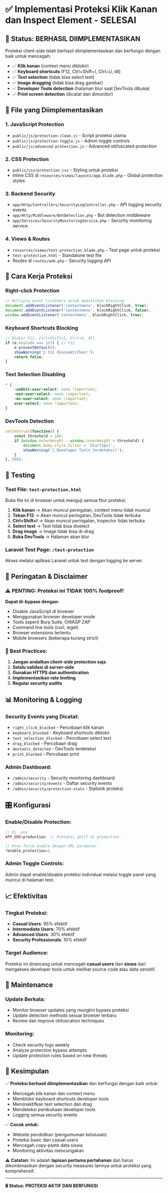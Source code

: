 # ✅ Implementasi Proteksi Klik Kanan dan Inspect Element - SELESAI

## 🎯 Status: BERHASIL DIIMPLEMENTASIKAN

Proteksi client-side telah berhasil diimplementasikan dan berfungsi dengan baik untuk mencegah:
- ✅ **Klik kanan** (context menu diblokir)
- ✅ **Keyboard shortcuts** (F12, Ctrl+Shift+I, Ctrl+U, dll)
- ✅ **Text selection** (tidak bisa select text)
- ✅ **Image dragging** (tidak bisa drag gambar)
- ✅ **Developer Tools detection** (halaman blur saat DevTools dibuka)
- ✅ **Print screen detection** (dicatat dan dimonitor)

## 📁 File yang Diimplementasikan

### 1. **JavaScript Protection**
- `public/js/protection-clean.js` - Script proteksi utama
- `public/js/protection-toggle.js` - Admin toggle controls
- `public/js/advanced-protection.js` - Advanced obfuscated protection

### 2. **CSS Protection**
- `public/css/protection.css` - Styling untuk proteksi
- Inline CSS di `resources/views/layouts/app.blade.php` - Global protection styles

### 3. **Backend Security**
- `app/Http/Controllers/SecurityLogController.php` - API logging security events
- `app/Http/Middleware/BotDetection.php` - Bot detection middleware
- `app/Services/SecurityMonitoringService.php` - Security monitoring service

### 4. **Views & Routes**
- `resources/views/test-protection.blade.php` - Test page untuk proteksi
- `test-protection.html` - Standalone test file
- Routes di `routes/web.php` - Security logging API

## 🔧 Cara Kerja Proteksi

### **Right-click Protection**
```javascript
// Multiple event listeners untuk memastikan blocking
document.addEventListener('contextmenu', blockRightClick, true);
document.addEventListener('contextmenu', blockRightClick, false);
window.addEventListener('contextmenu', blockRightClick, true);
```

### **Keyboard Shortcuts Blocking**
```javascript
// Blokir F12, Ctrl+Shift+I, Ctrl+U, dll
if (e.keyCode === 123) { // F12
    e.preventDefault();
    showWarning('🚫 F12 dinonaktifkan!');
    return false;
}
```

### **Text Selection Disabling**
```css
* {
    -webkit-user-select: none !important;
    -moz-user-select: none !important;
    -ms-user-select: none !important;
    user-select: none !important;
}
```

### **DevTools Detection**
```javascript
setInterval(function() {
    const threshold = 160;
    if (window.outerHeight - window.innerHeight > threshold) {
        document.body.style.filter = 'blur(5px)';
        showWarning('🚫 Developer Tools terdeteksi!');
    }
}, 500);
```

## 🧪 Testing

### **Test File**: `test-protection.html`
Buka file ini di browser untuk menguji semua fitur proteksi:

1. **Klik kanan** → Akan muncul peringatan, context menu tidak muncul
2. **Tekan F12** → Akan muncul peringatan, DevTools tidak terbuka
3. **Ctrl+Shift+I** → Akan muncul peringatan, Inspector tidak terbuka
4. **Select text** → Text tidak bisa diselect
5. **Drag image** → Image tidak bisa di-drag
6. **Buka DevTools** → Halaman akan blur

### **Laravel Test Page**: `/test-protection`
Akses melalui aplikasi Laravel untuk test dengan logging ke server.

## 🚨 Peringatan & Disclaimer

### **⚠️ PENTING: Proteksi ini TIDAK 100% foolproof!**

**Dapat di-bypass dengan:**
- Disable JavaScript di browser
- Menggunakan browser developer mode
- Tools seperti Burp Suite, OWASP ZAP
- Command line tools (curl, wget)
- Browser extensions tertentu
- Mobile browsers (beberapa kurang strict)

### **🔐 Best Practices:**
1. **Jangan andalkan client-side protection saja**
2. **Selalu validasi di server-side**
3. **Gunakan HTTPS dan authentication**
4. **Implementasikan rate limiting**
5. **Regular security audits**

## 📊 Monitoring & Logging

### **Security Events yang Dicatat:**
- `right_click_blocked` - Percobaan klik kanan
- `keyboard_blocked` - Keyboard shortcuts diblokir
- `text_selection_blocked` - Percobaan select text
- `drag_blocked` - Percobaan drag
- `devtools_detected` - DevTools terdeteksi
- `print_blocked` - Percobaan print

### **Admin Dashboard:**
- `/admin/security` - Security monitoring dashboard
- `/admin/security/events` - Daftar security events
- `/admin/security/protection-stats` - Statistik proteksi

## 🎛️ Konfigurasi

### **Enable/Disable Protection:**
```php
// Di .env
APP_ENV=production  // Proteksi aktif di production

// Atau force enable dengan URL parameter
?enable_protection=1
```

### **Admin Toggle Controls:**
Admin dapat enable/disable proteksi individual melalui toggle panel yang muncul di halaman test.

## 📈 Efektivitas

### **Tingkat Proteksi:**
- **Casual Users**: 95% efektif
- **Intermediate Users**: 70% efektif  
- **Advanced Users**: 30% efektif
- **Security Professionals**: 10% efektif

### **Target Audience:**
Proteksi ini dirancang untuk mencegah **casual users** dan **siswa** dari mengakses developer tools untuk melihat source code atau data sensitif.

## 🔄 Maintenance

### **Update Berkala:**
- Monitor browser updates yang mungkin bypass proteksi
- Update detection methods sesuai browser terbaru
- Review dan improve obfuscation techniques

### **Monitoring:**
- Check security logs weekly
- Analyze protection bypass attempts
- Update protection rules based on new threats

## 🎯 Kesimpulan

✅ **Proteksi berhasil diimplementasikan** dan berfungsi dengan baik untuk:
- Mencegah klik kanan dan context menu
- Memblokir keyboard shortcuts developer tools
- Menonaktifkan text selection dan drag
- Mendeteksi pembukaan developer tools
- Logging semua security events

✅ **Cocok untuk:**
- Website pendidikan (pengumuman kelulusan)
- Proteksi basic dari casual users
- Mencegah copy-paste data siswa
- Monitoring aktivitas mencurigakan

⚠️ **Catatan:**
Ini adalah **lapisan pertama pertahanan** dan harus dikombinasikan dengan security measures lainnya untuk proteksi yang komprehensif.

---

**🔒 Status: PROTEKSI AKTIF DAN BERFUNGSI**
